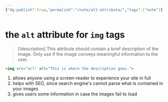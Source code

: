 ```yaml
---
{"dg-publish":true,"permalink":"/note/alt-attribute/","tags":["note"]}
---
```



# the `alt` attribute for `img` tags

> [!description]
> This attribute should contain a brief description of the image. Only use if the image conveys meaningful information to the user.

```html
<img src="url" alt="This is where the description goes.">
```

1. allows anyone using a screen-reader to experience your site in full
2. helps with SEO, since search engine's cannot parse what is contained in your images
3. gives users some information in case the images fail to load
